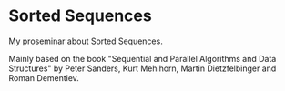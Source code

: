 # Sorted Sequences

My proseminar about Sorted Sequences.
  
Mainly based on the book "Sequential and Parallel Algorithms and Data Structures" by Peter Sanders, Kurt Mehlhorn, Martin Dietzfelbinger and Roman Dementiev.
